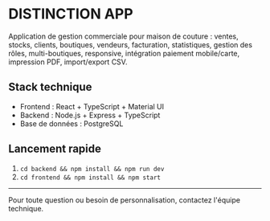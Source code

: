 # DISTINCTION APP

Application de gestion commerciale pour maison de couture : ventes, stocks, clients, boutiques, vendeurs, facturation, statistiques, gestion des rôles, multi-boutiques, responsive, intégration paiement mobile/carte, impression PDF, import/export CSV.

## Stack technique
- Frontend : React + TypeScript + Material UI
- Backend : Node.js + Express + TypeScript
- Base de données : PostgreSQL

## Lancement rapide
1. `cd backend && npm install && npm run dev`
2. `cd frontend && npm install && npm start`

---

Pour toute question ou besoin de personnalisation, contactez l'équipe technique.

